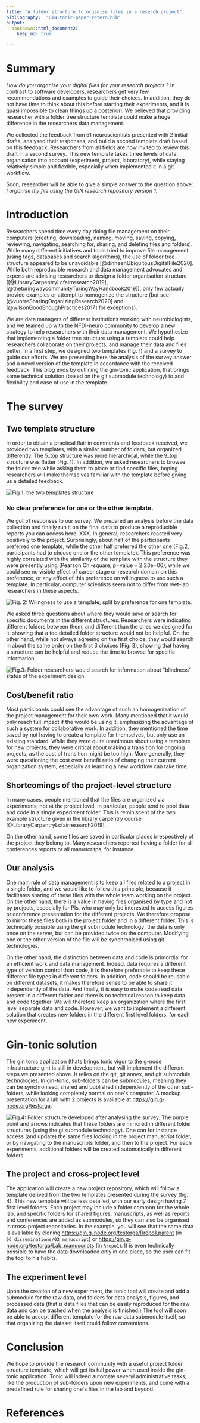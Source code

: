 ```yaml
---
title: "A folder structure to organise files in a reserch project"
bibliography:  "GIN-tonic-paper-zotero.bib"
output: 
  bookdown::html_document2:
    keep_md: true

---
```



# Summary

*How do you organise your digital files for your research projects ?* In contrast to software developers, researchers get very few recommendations and examples to guide their choices. In addition, they do not have time to think about this before starting their experiments, and it is quasi impossible to clean things up a posteriori. We believed that providing researcher with a folder tree structure template could make a huge difference in the researchers data management.

We collected the feedback from 51 neuroscientists presented with 2 initial drafts,  analysed their responses, and build a second template draft based on this feedback. Researchers from all fields are now invited to review this draft in a second survey. This new template takes three levels of data organisation into account (experiment, project, laboratory), while staying relatively simple and flexible, especially when implemented it in a git workflow.    

Soon, researcher will be able to give a simple answer to the question above: *I organise my file using the GIN research repository version 1.*






# Introduction

Researchers spend time every day doing file management on their computers (creating, downloading, naming,  moving,  saving,  copying,  reviewing,  navigating, searching for, sharing, and deleting files and folders).
While many different initiatives and tools tried to improve file management (using tags, databases and search algorithms), the use of folder tree structure appeared to be unavoidable [@dinneenUbiquitousDigitalFile2020]. 
While both reproducible research and data management advocates and experts are advising researchers to design a folder organisation structure ([@LibraryCarpentryLcfairresearch2019], [@theturingwaycommunityTuringWayHandbook2019]),
only few actually provide examples or attempt to homogenize the structure (but see [@vuorreSharingOrganizingResearch2020] and [@wilsonGoodEnoughPractices2017] for exceptions).

We are data managers of different institutions working with neurobiologists, and we teamed up with the NFDI-neuro community to develop a new strategy to help researchers with their data management. 
We hypothesize that implementing a folder tree structure using a template could help researchers collaborate on their projects,
and manage their data and files better.
In a first step, 
we designed two templates (fig. 1) and a survey to guide our efforts.
We are presenting here the analysis of the survey answer and a novel version of the template in accordance with the received feedback.
This blog ends by outlining the gin-tonic application, that brings some technical solution (based on the git submodule technology) to add flexibility and ease of use in the template. 

# The survey

## Two template structure

In order to obtain a practical flair in comments and feedback received,
we provided two templates, with a similar number of folders,
but organized differently.
The 5_top structure was more hierarchical,
while the 9_top structure was flatter (Fig. 1).
In addition, we asked researchers to browse the folder tree while asking them to place or find specific files,
hoping researchers will make themselves familiar with the template before giving us a detailed feedback. 

![Fig 1: the two templates structure](../50_figures/pulication_ready_figures/2draft-templates.png)

### No clear preference for one or the other template. 

We got 51 responses to our survey.
We prepared an analysis before the data collection and finally run it on the final data to produce a reproducible reports you can access here: XXX.
In general, researchers reacted very positively to the project.
Surprisingly, about half of the participants preferred one template, while the other half preferred the other one (Fig.2, 
participants had to choose one or the other template).
This preference  was highly correlated with the similarity of the template with the structure they were presently using (Pearson Chi-square, p−value = 2.23e−06),
while we could see no visible effect of career stage or research domain on this preference,
or any effect of this preference on willingness to use such a template.
In particular, computer scientists seem not to differ from wet-lab researchers in these aspects.

![Fig. 2: Wilingness to use a template, split by preference for one template.](../50_figures/pulication_ready_figures/fig2.png)

We asked three questions about where they would save or search for specific documents in the different structures.
Researchers were indicating different folders between them, and different than the ones we designed for it,
showing that a too detailed folder structure would not be helpful.
On the other hand, while not always agreeing on the first choice,
they would search in about the same order on the first 3 choices (Fig. 3),
showing that having a structure can be helpful and reduce the time to browse for specific information.   

![Fig.3: Folder researchers would search for information about "blindness" status of the experiment design.](../50_figures/pulication_ready_figures/fig3.png)

## Cost/benefit ratio

Most participants could see the advantage of such an homogenization of the project management for their own work.
Many mentioned that it would only reach full impact if the <whole lab> would be using it, emphasizing the advantage of such a system for 
collaborative work.
In addition, they mentioned the time saved by not having to create a template for themselves,
but only use an existing standard.
While they were quite unanimous about using a template for new projects, they were critical about making a transition for ongoing projects,
as the cost of transition might be too high.
More generally, they were questioning the cost over benefit ratio of changing their current organization system,
especially as learning a new workflow can take time.



##  Shortcomings of the project-level structure

In many cases, people mentioned that the files are organized via experiments, not at the project level.
In particular, people tend to pool data and code in a single experiment folder.
This is reminiscent of the two example structure given in the library carpentry course [@LibraryCarpentryLcfairresearch2019].


On the other hand, some files are saved in particular places irrespectively of the project they belong to. 
Many researchers reported having a folder for all conferences reports or all manuscritps, for instance.


## Our analysis

One main rule of data management is to keep all files related to a project in a single folder,
and we would like to follow this principle,
because it facilitates sharing of these files with the whole team working on the project.
On the other hand, there is a value in having files organised by type and not by projects, especially for PIs, who may only be interested to access figures or conference presentation for the different projects.
We therefore propose to mirror these files both in the project folder and in a different folder.
This is technically possible using the git submodule technology: the data is only once on the server, but can be provided twice on the computer. 
Modifying one or the other version of the file will be synchronised using git technologies.

On the other hand,
the distinction between data and code is primordial for an efficient work and data management. 
Indeed, data requires a different type of version control than code,
it is therefore preferable to keep these different file types in different folders.
In addition, code should be reusable on different datasets,
it makes therefore sense to be able to share it independently of the data.
And finally, it is easy to make code read data present in a different folder and there is no technical reason to keep data and code together.
We will therefore keep an organization where the first level separate data and code.
However, we want to implement a different solution that creates new folders in the different first level folders, for each new experiment. 

# Gin-tonic solution

The gin tonic application (thats brings tonic vigor to the g-node infrastructure gin) is still in development, 
but will implement the different steps we presented above.
It relies on the git, git annex, and git submodule technologies. 
In gin-tonic, sub-folders can be submodules,
meaning they can be synchronised, shared and published independently of the other sub-folders,
while looking completely normal on one's computer.
A mockup presentation for a lab with 2 projects is available at https://gin.g-node.org/testorga.

![Fig.4: Folder structure developed after analysing the survey. The purple point and arrows indicates that these folders are mirrored in different folder structures (using the gi submodule technology). One can for instance access (and update) the same files looking in the project manuscript folder, or by navigating to the manuscripts folder, and then to the project. For each experiments, additional folders will be created automatically in different folders.](../50_figures/pulication_ready_figures/fig4.png)


## The project and cross-project level

The application will create a new project repository,
which will follow a template derived from the two templates presented during the survey (fig. 4). This new template will be less detailed, with our early design having 7 first level folders. 
Each project may include a folder common for the whole lab,
and specific folders for shared figures, manuscripts, as well as reports and conferences are added as submodules, 
so they can also be organised in cross-project repositories.
In the example, you will see that the same data is available by cloning https://gin.g-node.org/testorga/Rrepo1.parent (in `06_disseminations/02_manuscript`) or https://gin.g-node.org/testorga/Lab_manuscripts (in `Rrepo1`).
It is even technically possible to have the data downloaded only in one place,
so the user can fit the tool to his habits.

## The experiment level

Upon the creation of a new experiment, 
the tonic tool will create and add a submodule for the raw data,
and folders for data analysis, figures, and processed data (that is data files that can be easily reproduced for the raw data and can be trashed when the analysis is finished.)
The tool will soon be able to accept different template for the raw data submodule itself,
so that organizing the dataset itself could follow conventions.

# Conclusion

We hope to provide the research community with a useful project folder structure template, which will get its full power when used inside the gin-tonic application.
Tonic will indeed automate severyl administrative tasks, like the production of sub-folders upon new experiments,
and come with a predefined rule for sharing one's files in the lab and beyond. 

<!---

On one side,
the tool should both separate data and analysis code to follow good practices,
and allow for an experiment-based workflow.
We propose to use a bot to create several folders at different location for each experiment.
On the other side,
researchers normally have more than one project and some documents,
like for example conference presentations,
are better organised outside of the project structure.
We propose to use the git submodule technology to mirror these folders at different location.
Documents will be available on the project structure (for easy sharing and re-use inside a project)
and a different structure (allowing a better overview of specific work).
We finally present an hypothetical use case demonstrating the new paradigm.

--->



# References

